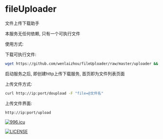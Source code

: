 # fileUploader
文件上传下载助手

本服务无任何依赖, 只有一个可执行文件

使用方式:

下载可执行文件:

```bash
wget https://github.com/wenlaizhou/fileUploader/raw/master/uploader && chmod +x uploader
```

启动服务之后, 即创建http上传下载服务, 首页即为文件列表页面

上传文件方式:
```bash
curl http://ip:port/doupload -F "file=@文件名"
```

上传文件界面:
```bash
http://ip:port/upload
```

<a href="https://996.icu"><img src="https://img.shields.io/badge/link-996.icu-red.svg" alt="996.icu" /></a>

[![LICENSE](https://img.shields.io/badge/license-Anti%20996-blue.svg)](https://github.com/996icu/996.ICU/blob/master/LICENSE)
